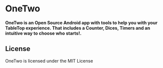 # OneTwo
#### OneTwo is an Open Source Android app with tools to help you with your TableTop experience. That includes a Counter, Dices, Timers and an intuitive way to choose who starts!.



## License 
 
OneTwo is licensed under the MIT License